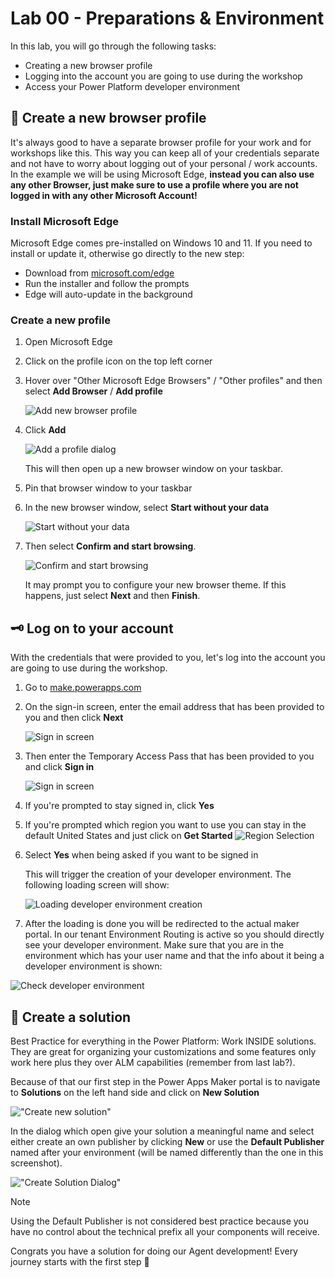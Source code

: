 # Lab 00 - Preparations & Environment

In this lab, you will go through the following tasks:

* Creating a new browser profile
* Logging into the account you are going to use during the workshop
* Access your Power Platform developer environment

## 👥 Create a new browser profile

It's always good to have a separate browser profile for your work and for workshops like this. This way you can keep all of your credentials separate and not have to worry about logging out of your personal / work accounts. In the example we will be using Microsoft Edge, **instead you can also use any other Browser, just make sure to use a profile where you are not logged in with any other Microsoft Account!**

### Install Microsoft Edge

Microsoft Edge comes pre-installed on Windows 10 and 11. If you need to install or update it, otherwise go directly to the new step:

* Download from [microsoft.com/edge](https://www.microsoft.com/edge)
* Run the installer and follow the prompts
* Edge will auto-update in the background

### Create a new profile

1. Open Microsoft Edge
2. Click on the profile icon on the top left corner
3. Hover over "Other Microsoft Edge Browsers" / "Other profiles" and then select **Add Browser** / **Add profile**

    ![Add new browser profile](assets/0000-0_add-new-browser-profile.png)

4. Click **Add**

    ![Add a profile dialog](assets/0000-1_add-profile.png)

    This will then open up a new browser window on your taskbar.

5. Pin that browser window to your taskbar
6. In the new browser window, select **Start without your data**

    ![Start without your data](assets/0000-2_start-without-your-data.png)

7. Then select **Confirm and start browsing**.

    ![Confirm and start browsing](assets/0000-3_confirm-and-start-browsing.png)

    It may prompt you to configure your new browser theme. If this happens, just select **Next** and then **Finish**.

## 🗝️ Log on to your account

With the credentials that were provided to you, let's log into the account you are going to use during the workshop.

1. Go to [make.powerapps.com](https://make.powerapps.com)
2. On the sign-in screen, enter the email address that has been provided to you and then click **Next**

   ![Sign in screen](./assets/0001-0_sign-in-email.png)

3. Then enter the Temporary Access Pass that has been provided to you and click **Sign in**

   ![Sign in screen](./assets/0001-1_sign-in-password.png)

4. If you're prompted to stay signed in, click **Yes**
5. If you're prompted which region you want to use you can stay in the default United States and just click on  **Get Started**
![Region Selection](./assets/0001-2_default_region.png)
6. Select **Yes** when being asked if you want to be signed in

    This will trigger the creation of your developer environment. The following loading screen will show:

    ![Loading developer environment creation](./assets/0001-3_preparingdevenvironment.png)
7. After the loading is done you will be redirected to the actual maker portal. In our tenant Environment Routing is active so you should directly see your developer environment. Make sure that you are in the environment which has your user name and that the info about it being a developer environment is shown:

![Check developer environment](./assets/0001-4_checkdevenvironment.png)


## 📂 Create a solution

Best Practice for everything in the Power Platform: Work INSIDE solutions. They are great for organizing your customizations and some features only work here plus they over ALM capabilities (remember from last lab?).

Because of that our first step in the Power Apps Maker portal is to navigate to **Solutions** on the left hand side and click on **New Solution**

!["Create new solution"](./assets/0010-0_createsolution.png)

In the dialog which open give your solution a meaningful name and select either create an own publisher by clicking **New** or use the **Default Publisher** named after your environment (will be named differently than the one in this screenshot).

!["Create Solution Dialog"](./assets/0010-1_solutionwizard.png)

> [!NOTE]
> Using the Default Publisher is not considered best practice because you have no control about the technical prefix all your components will receive.

Congrats you have a solution for doing our Agent development! Every journey starts with the first step 💪